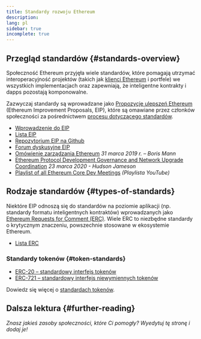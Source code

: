 ```yaml
---
title: Standardy rozwoju Ethereum
description:
lang: pl
sidebar: true
incomplete: true
---
```


## Przegląd standardów {#standards-overview}

Społeczność Ethereum przyjęła wiele standardów, które pomagają utrzymać interoperacyjność projektów (takich jak [klienci Ethereum](/developers/docs/nodes-and-clients/) i portfele) we wszystkich implementacjach oraz zapewniają, że inteligentne kontrakty i dapps pozostają komponowalne.

Zazwyczaj standardy są wprowadzane jako [Propozycje ulepszeń Ethereum](/en/eips/) (Ethereum Improvement Proposals, EIP), które są omawiane przez członków społeczności za pośrednictwem <a href="https://eips.ethereum.org/EIPS/eip-1">procesu dotyczącego standardów</a>.

- [Wprowadzenie do EIP](/en/eips/)
- [Lista EIP](https://eips.ethereum.org/)
- [Repozytorium EIP na Github](https://github.com/ethereum/EIPs)
- [Forum dyskusyjne EIP](https://ethereum-magicians.org/c/eips)
- [Omówienie zarządzania Ethereum](https://blog.bmannconsulting.com/ethereum-governance/) _31 marca 2019 r. – Boris Mann_
- [Ethereum Protocol Development Governance and Network Upgrade Coordination](https://hudsonjameson.com/2020-03-23-ethereum-protocol-development-governance-and-network-upgrade-coordination/) _23 marca 2020 - Hudson Jameson_
- [Playlist of all Ethereum Core Dev Meetings](https://www.youtube.com/playlist?list=PLaM7G4Llrb7zfMXCZVEXEABT8OSnd4-7w) _(Playlista YouTube)_

## Rodzaje standardów {#types-of-standards}

Niektóre EIP odnoszą się do standardów na poziomie aplikacji (np. standardy formatu inteligentnych kontraktów) wprowadzanych jako [Ethereum Requests for Comment (ERC)](https://eips.ethereum.org/erc). Wiele ERC to niezbędne standardy o krytycznym znaczeniu, powszechnie stosowane w ekosystemie Ethereum.

- [Lista ERC](https://eips.ethereum.org/erc)

### Standardy tokenów {#token-standards}

- [ERC-20 – standardowy interfejs tokenów](/developers/docs/standards/tokens/erc-20/)
- [ERC-721 – standardowy interfejs niewymiennych tokenów](/developers/docs/standards/tokens/erc-721/)

Dowiedz się więcej o [standardach tokenów](/developers/docs/standards/tokens/).

## Dalsza lektura {#further-reading}

_Znasz jakieś zasoby społeczności, które Ci pomogły? Wyedytuj tę stronę i dodaj je!_
